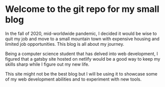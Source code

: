 <h1> Welcome to the git repo for my small blog </h1>

In the fall of 2020, mid-worldwide pandemic, I decided it would be wise to quit my job and move to a small mountain town with expensive housing and limited job opportunities. This blog is all about my journey.

Being a computer science student that has delved into web development, I figured that a gatsby site hosted on netlify would be a good way to keep my skills sharp while I figure out my new life. 

This site might not be the best blog but I will be using it to showcase some of my web development abilities and to experiment with new tools.
